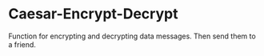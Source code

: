 # Caesar-Encrypt-Decrypt
Function for encrypting and decrypting data messages. Then send them to a friend.
